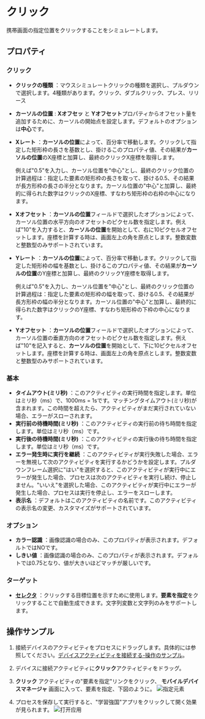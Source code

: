 # クリック

携帯画面の指定位置をクリックすることをシミュレートします。

## プロパティ

### クリック

- **クリックの種類** ：マウスシミュレートクリックの種類を選択し、プルダウンで選択します。4種類があります。クリック、ダブルクリック、プレス、リリース
- **カーソルの位置** : **Xオフセッ** と **Yオフセット**プロパティからオフセット量を追加するために、カーソルの開始点を設定します。デフォルトのオプションは**中心**です。
- **Χレート** ：**カーソルの位置**によって、百分率で移動します。クリックして指定した矩形枠の長さを基数とし、掛けるこのプロパティ値、その結果が**カーソルの位置**のΧ座標と加算し、最終のクリックΧ座標を取得します。

    例えば"0.5"を入力し、カーソル位置を"中心"とし、最終のクリック位置の計算過程は：指定した要素の矩形枠の長さを取って、掛ける0.5、その結果が長方形枠の長さの半分となります。カーソル位置の"中心"と加算し、最終的に得られた数字はクリックのΧ座標、すなわち矩形枠の右枠の中心になります。
- **Xオフセット** ：**カーソルの位置**フィールドで選択したオプションによって、カーソル位置の水平方向のオフセットのピクセル数を指定します。例えば"10"を入力すると、**カーソルの位置**を開始として、右に10ピクセルオフセットします。座標を計算する時は、画面左上の角を原点とします。整数変数と整数型のみサポートされています。
- **Yレート** ：**カーソルの位置**によって、百分率で移動します。クリックして指定した矩形枠の幅を基数とし、掛けるこのプロパティ値、その結果が**カーソルの位置**のY座標と加算し、最終のクリックY座標を取得します。

    例えば"0.5"を入力し、カーソル位置を"中心"とし、最終のクリック位置の計算過程は：指定した要素の矩形枠の幅を取って、掛ける0.5、その結果が長方形枠の幅の半分となります。カーソル位置の"中心"と加算し、最終的に得られた数字はクリックのY座標、すなわち矩形枠の下枠の中心になります。
- **Yオフセット** ：**カーソルの位置**フィールドで選択したオプションによって、カーソル位置の垂直方向のオフセットのピクセル数を指定します。例えば"10"を記入すると、**カーソルの位置**を開始として、下に10ピクセルオフセットします。座標を計算する時は、画面左上の角を原点とします。整数変数と整数型のみサポートされています。

### 基本

- **タイムアウト(ミリ秒)** ：このアクティビティの実行時間を指定します。単位はミリ秒（ms）で、1000ms = 1sです。マッチングタイムアウト(ミリ秒)が含まれます。この時間を超えたら、アクティビティがまだ実行されていない場合、エラーがスローされます。
- **実行前の待機時間(ミリ秒)** ：このアクティビティの実行前の待ち時間を指定します。単位はミリ秒（ms）です。
- **実行後の待機時間(ミリ秒)** ：このアクティビティの実行後の待ち時間を指定します。単位はミリ秒（ms）です。
- **エラー発生時に実行を継続** ：このアクティビティが実行失敗した場合、エラーを無視して次のアクティビティを実行するかどうかを設定します。プルダウンフレーム選択に"はい"を選択すると、このアクティビティが実行中にエラーが発生した場合、プロセスは次のアクティビティを実行し続け、停止しません。"いいえ"を選択した場合、このアクティビティが実行中にエラーが発生した場合、プロセスは実行を停止し、エラーをスローします。
- **表示名** ：デフォルトはこのアクティビティの名前です。このアクティビティの表示名の変更、カスタマイズがサポートされています。

### オプション

- **カラー認識** ：画像認識の場合のみ、このプロパティが表示されます。デフォルトではNOです。
- **しきい値** ：画像認識の場合のみ、このプロパティが表示されます。デフォルトでは0.75となり、値が大きいほどマッチが厳しいです。

### ターゲット

- **[セレクタ](../Appendix/Selector.md?_v=v2020.4)** ：クリックする目標位置を示すために使用します。**要素を指定**をクリックすることで自動生成できます。文字列変数と文字列のみをサポートします。

## 操作サンプル

1. 接続デバイスのアクティビティをプロセスにドラッグします。具体的には参照してください。[デバイスアクティビティを接続する-操作のサンプル](/articles-v2020.4/Activities/PhoneAutomation/MobileConnect.md)。
2. デバイスに接続アクティビティに**クリック**アクティビティをドラッグ。
3. **クリック** アクティビティの"要素を指定"リンクをクリック、 **モバイルデバイスマネージャ** 画面に入って、要素を指定、下図のように。
   ![指定元素](https://docimages.blob.core.chinacloudapi.cn/images/Activities/tap20201222.png)

4. プロセスを保存して実行すると、"学習強国"アプリをクリックして開く効果が見られます。
   ![打开应用](https://docimages.blob.core.chinacloudapi.cn/images/Activities/click20201222.png)